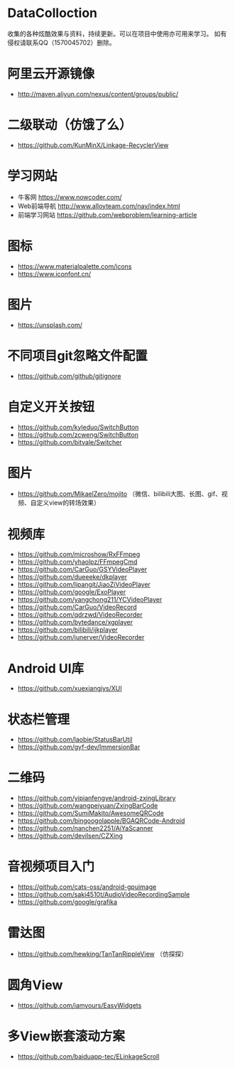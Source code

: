 # DataColloction
收集的各种炫酷效果与资料，持续更新。可以在项目中使用亦可用来学习。
如有侵权请联系QQ（1570045702）删除。

# 阿里云开源镜像
- http://maven.aliyun.com/nexus/content/groups/public/

  

# 二级联动（仿饿了么）
- https://github.com/KunMinX/Linkage-RecyclerView

# 学习网站
- 牛客网 https://www.nowcoder.com/
- Web前端导航 http://www.alloyteam.com/nav/index.html
- 前端学习网站 https://github.com/webproblem/learning-article

# 图标
- https://www.materialpalette.com/icons
- https://www.iconfont.cn/

# 图片
- https://unsplash.com/

# 不同项目git忽略文件配置
- https://github.com/github/gitignore

# 自定义开关按钮
- https://github.com/kyleduo/SwitchButton
- https://github.com/zcweng/SwitchButton
- https://github.com/bitvale/Switcher

# 图片
- https://github.com/MikaelZero/mojito （微信、bilibili大图、长图、gif、视频、自定义view的转场效果）

# 视频库
- https://github.com/microshow/RxFFmpeg
- https://github.com/yhaolpz/FFmpegCmd
- https://github.com/CarGuo/GSYVideoPlayer
- https://github.com/dueeeke/dkplayer
- https://github.com/lipangit/JiaoZiVideoPlayer
- https://github.com/google/ExoPlayer
- https://github.com/yangchong211/YCVideoPlayer
- https://github.com/CarGuo/VideoRecord
- https://github.com/qdrzwd/VideoRecorder
- https://github.com/bytedance/xgplayer
- https://github.com/bilibili/ijkplayer
- https://github.com/junerver/VideoRecorder

# Android UI库
- https://github.com/xuexiangjys/XUI

# 状态栏管理
- https://github.com/laobie/StatusBarUtil
- https://github.com/gyf-dev/ImmersionBar

# 二维码
- https://github.com/yipianfengye/android-zxingLibrary
- https://github.com/wangpeiyuan/ZxingBarCode
- https://github.com/SumiMakito/AwesomeQRCode
- https://github.com/bingoogolapple/BGAQRCode-Android
- https://github.com/nanchen2251/AiYaScanner
- https://github.com/devilsen/CZXing

# 音视频项目入门
- https://github.com/cats-oss/android-gpuimage
- https://github.com/saki4510t/AudioVideoRecordingSample
- https://github.com/google/grafika

# 雷达图
- https://github.com/hewking/TanTanRippleView （仿探探）

# 圆角View
- https://github.com/iamyours/EasyWidgets



# 多View嵌套滚动方案

- https://github.com/baiduapp-tec/ELinkageScroll

